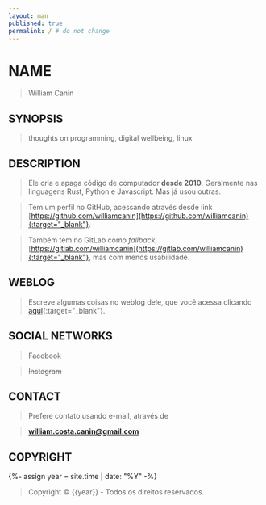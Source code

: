 ```yaml
---
layout: man
published: true
permalink: / # do not change
---
```


# NAME

> William Canin

## SYNOPSIS

> thoughts on programming, digital wellbeing, linux

## DESCRIPTION

> Ele cria e apaga código de computador **desde 2010**. Geralmente nas linguagens Rust, Python e Javascript. Mas já usou outras.

> Tem um perfil no GitHub, acessando através desde link [https://github.com/williamcanin](https://github.com/williamcanin){:target="_blank"}.

> Também tem no GitLab como *fallback*, [https://gitlab.com/williamcanin](https://gitlab.com/williamcanin){:target="_blank"}, mas com menos usabilidade.

<!-- > O currículo você pode obter [aqui](#){:target="_blank"}. -->

## WEBLOG

> Escreve algumas coisas no weblog dele, que você acessa clicando [aqui](https://williamcanin.github.io/blog){:target="_blank"}.

## SOCIAL NETWORKS

> ~~Facebook~~

> ~~Instagram~~

## CONTACT

> Prefere contato usando e-mail, através de

> **william.costa.canin@gmail.com**

## COPYRIGHT

{%- assign year = site.time | date: "%Y" -%}

> Copyright &copy; {{year}} - Todos os direitos reservados.

<!-- ## SEE ALSO

> Momentos de lazer em [pixels](https://williamcanin.github.io/pixels){:target="_blank"}. -->

